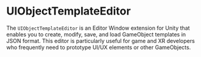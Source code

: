# UIObjectTemplateEditor
The `UIObjectTemplateEditor` is an Editor Window extension for Unity that enables you to create, modify, save, and load GameObject templates in JSON format. This editor is particularly useful for game and XR developers who frequently need to prototype UI/UX elements or other GameObjects.
